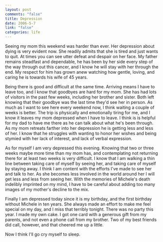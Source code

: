```yaml
--- 
layout: post
comments: "false"
title: Depression
date: 2006-5-7
link: "false"
categories: life
---
```

Seeing my mom this weekend was harder than ever. Her depression about dying is very evident now. She readily admits that she is tired and just wants to quit. At times you can see utter defeat and despair on her face. My father remains steadfast and dependable, he has been by her side every step of the way through out this cancer, and I know he will stay with her through the end. My respect for him has grown anew watching how gentle, loving, and caring he is towards his wife of 45 years.

Being there is good and difficult at the same time. Arriving means I have to leave too, and I know that goodbyes are hard for my mom. She has had lots of visitors in the past few weeks, including her brother and sister. Both left knowing that their goodbye was the last time they'd see her in person. As much as I want to see here every weekend now, I think waiting a couple of weeks is better. The trip is physically and emotionally tiring for me, and I know it leaves my mom depressed when I have to leave. I think is is helpful for my dad to have me there as he can talk about what he's been through. As my mom retreats farther into her depression he is getting less and less of her. I know that he struggles with wanting to honor her wishes and being stymied with her lack of interest, and lack of verbal expression.

As for myself I am very depressed this evening. Knowing that two or three weeks maybe more time than my mom has, and contemplating not returning there for at least two weeks is very difficult. I know that I am walking a thin line between taking care of myself by seeing her, and taking care of myself by staying away. I think I am content with the efforts I've made to see her and talk to her. As she becomes less involved in the world around her I will get less and less from seeing her. With the memories of Michele's death indelibly imprinted on my mind, I have to be careful about adding too many images of my mother's decline to the mix.

Finally I am depressed today since it is my birthday, and the first birthday without Michele in ten years. She always made an effort to make me feel special on my day, and I miss that terribly tonight. There was no party this year. I made my own cake. I got one card with a generous gift from my parents, and not even a phone call from my brother. Two of my best friends did call, however, and that cheered me up a little.

Now I think I'll go cry myself to sleep.
